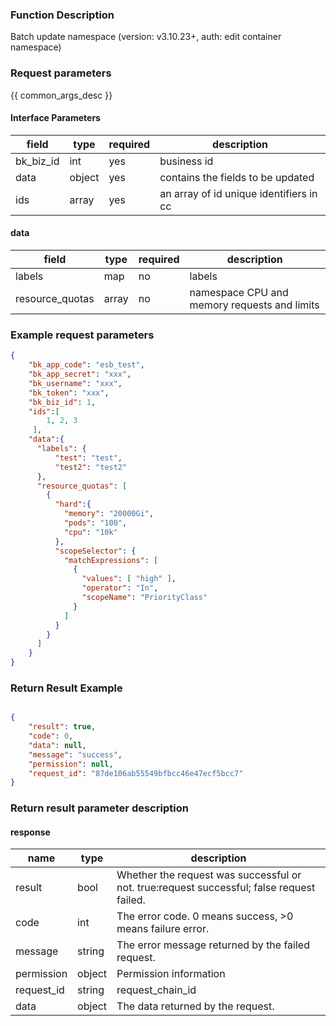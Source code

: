 ### Function Description

Batch update namespace (version: v3.10.23+, auth: edit container namespace)

### Request parameters

{{ common_args_desc }}

#### Interface Parameters

| field | type | required | description |
|----------------------------|------------|--------|--------------------------------------------|
| bk_biz_id | int| yes |business id|
| data | object | yes | contains the fields to be updated|
| ids | array| yes | an array of id unique identifiers in cc|

#### data

| field | type | required | description |
| ----------------------------|------------|--------|--------------------------------------------|
| labels| map | no | labels|
| resource_quotas| array | no | namespace CPU and memory requests and limits|

### Example request parameters

```json
{
    "bk_app_code": "esb_test",
    "bk_app_secret": "xxx",
    "bk_username": "xxx",
    "bk_token": "xxx",
    "bk_biz_id": 1,
    "ids":[
        1, 2, 3
     ],       
    "data":{ 
      "labels": {
          "test": "test",
          "test2": "test2"
      },
      "resource_quotas": [  
        {
          "hard":{ 
            "memory": "20000Gi", 
            "pods": "100",
            "cpu": "10k" 
          },
          "scopeSelector": {
            "matchExpressions": [
              {
                "values": [ "high" ],
                "operator": "In",
                "scopeName": "PriorityClass"
              }
            ]
          }
        }
      ]
    }
}
```

### Return Result Example

```json

{
    "result": true,
    "code": 0,
    "data": null,
    "message": "success",
    "permission": null,
    "request_id": "87de106ab55549bfbcc46e47ecf5bcc7"
}
```

### Return result parameter description
#### response

| name | type | description |
| ------- | ------ | ------------------------------------- |
| result | bool | Whether the request was successful or not. true:request successful; false request failed.|
| code | int | The error code. 0 means success, >0 means failure error.|
| message | string | The error message returned by the failed request.|
| permission | object | Permission information |
| request_id | string | request_chain_id |
| data | object | The data returned by the request.|
